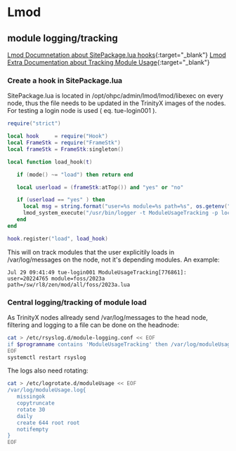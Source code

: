 # Lmod

## module logging/tracking

[Lmod Documnetation about SitePackage.lua hooks](https://lmod.readthedocs.io/en/latest/170_hooks.html){:target="_blank"}
[Lmod Extra Documentation about Tracking Module Usage](https://lmod.readthedocs.io/en/latest/300_tracking_module_usage.html){:target="_blank"}

### Create a hook in SitePackage.lua

SitePackage.lua is located in /opt/ohpc/admin/lmod/lmod/libexec on every node, thus the file needs to be updated in the TrinityX images of the nodes. For testing a login node is used ( eq. tue-login001 ).

```lua
require("strict")

local hook     = require("Hook")
local FrameStk = require("FrameStk")
local frameStk = FrameStk:singleton()

local function load_hook(t)

   if (mode() ~= "load") then return end

   local userload = (frameStk:atTop()) and "yes" or "no"

   if (userload == "yes" ) then
     local msg = string.format("user=%s module=%s path=%s", os.getenv("USER"), t.modFullName, t.fn)
     lmod_system_execute("/usr/bin/logger -t ModuleUsageTracking -p local0.info " .. msg)
   end
end

hook.register("load", load_hook)
```

This will on track modules that the user explicitily loads in /var/log/messages on the node, not it's depending modules. An example:

```text
Jul 29 09:41:49 tue-login001 ModuleUsageTracking[776861]: user=20224765 module=foss/2023a path=/sw/rl8/zen/mod/all/foss/2023a.lua
```

### Central logging/tracking of module load

As TrinityX nodes allready send /var/log/messages to the head node, filtering and logging to a file can be done on the headnode:

```bash
cat > /etc/rsyslog.d/module-logging.conf << EOF
if $programname contains 'ModuleUsageTracking' then /var/log/moduleUsage.log
EOF
systemctl restart rsyslog
```
The logs also need rotating:

```bash
cat > /etc/logrotate.d/moduleUsage << EOF
/var/log/moduleUsage.log{
   missingok
   copytruncate
   rotate 30
   daily
   create 644 root root
   notifempty
}
EOF
```

 

